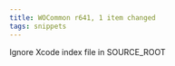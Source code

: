 ```yaml
---
title: WOCommon r641, 1 item changed
tags: snippets
---
```


Ignore Xcode index file in SOURCE\_ROOT
